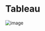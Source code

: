 # Tableau

![image](https://user-images.githubusercontent.com/113947177/232442974-903ed404-aa51-48a5-9065-c07965e506bc.png)


